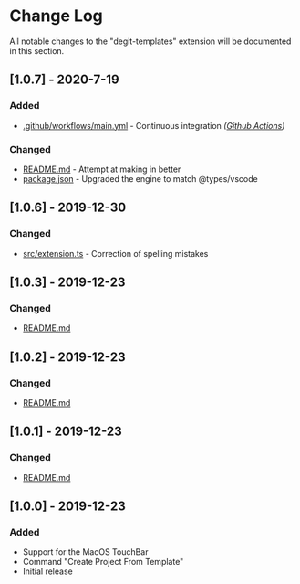 # Change Log

All notable changes to the "degit-templates" extension will be documented in this section.

<!-- ## [Unreleased] -->

## [1.0.7] - 2020-7-19

### Added

- [.github/workflows/main.yml](https://github.com/Samuel-Martineau/Degit-Templates-VSCode/blob/master/.github/workflows/main.yml) - Continuous integration _([Github Actions](https://github.com/features/actions))_

### Changed

- [README.md](https://github.com/Samuel-Martineau/Degit-Templates-VSCode/blob/master/README.md) - Attempt at making in better
- [package.json](https://github.com/Samuel-Martineau/Degit-Templates-VSCode/blob/master/package.json) - Upgraded the engine to match @types/vscode

## [1.0.6] - 2019-12-30

### Changed

- [src/extension.ts](https://github.com/Samuel-Martineau/Degit-Templates-VSCode/blob/master/src/extension.ts) - Correction of spelling mistakes

## [1.0.3] - 2019-12-23

### Changed

- [README.md](https://github.com/Samuel-Martineau/Degit-Templates-VSCode/blob/master/README.md)

## [1.0.2] - 2019-12-23

### Changed

- [README.md](https://github.com/Samuel-Martineau/Degit-Templates-VSCode/blob/master/README.md)

## [1.0.1] - 2019-12-23

### Changed

- [README.md](https://github.com/Samuel-Martineau/Degit-Templates-VSCode/blob/master/README.md)

## [1.0.0] - 2019-12-23

### Added

- Support for the MacOS TouchBar
- Command "Create Project From Template"
- Initial release
